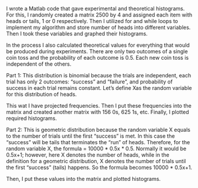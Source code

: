 I wrote a Matlab code that gave experimental and theoretical histograms. 
For this, I randomly created a matrix 2500 by 4 and assigned each item with heads or tails, 1 or 0 respectively. 
Then I utilized for and while loops to implement my algorithm and store number of heads into different variables. 
Then I took these variables and graphed their histograms. 

In the process I also calculated theoretical values for everything that would be produced during experiments. 
There are only two outcomes of a single coin toss and the probability of each outcome is 0.5. Each new coin toss is independent of the others. 

Part 1: 
This distribution is binomial because the trials are independent, each trial has only 2 outcomes: 
“success” and “failure”, and probability of success in each trial remains constant. Let’s define Xas the random variable for this distribution of heads. 

This wat I have projected frequencies. 
Then I put these frequencies into the matrix and created another matrix with 156 0s, 625 1s, etc. Finally, I plotted required histograms.

Part 2: 
This is geometric distribution because the random variable X equals to the number of trials until the first “success” is met. In this case the “success” will be tails that terminates the “run” of heads. Therefore, for the random variable X, the formula = 10000 * 0.5x * 0.5.  Normally it would be 0.5x+1; however, here X denotes the number of heads, while in the definition for a geometric distribution, X denotes the number of trials until the first “success” (tails) happens. 
So the formula becomes 10000 * 0.5x+1.

Then, I put these values into the matrix and plotted histograms. 
